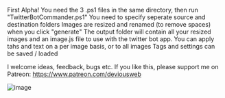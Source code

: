 First Alpha!
You need the 3 .ps1 files in the same directory, then run "TwitterBotCommander.ps1"
You need to specify seperate source and destination folders
Images are resized and renamed (to remove spaces) when you click "generate"
The output folder will contain all your resized images and an image.js file to use with the twitter bot app.
You can apply tahs and text on a per image basis, or to all images
Tags and settings can be saved / loaded

I welcome ideas, feedback, bugs etc.
If you like this, please support me on Patreon: https://www.patreon.com/deviousweb

![image](https://user-images.githubusercontent.com/5197831/114541458-aa17ca00-9c4e-11eb-8e9d-63a39ffbe2cc.png)

